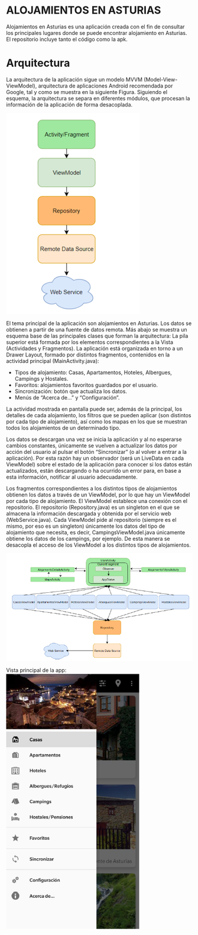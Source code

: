 # ALOJAMIENTOS EN ASTURIAS

Alojamientos en Asturias es una aplicación creada con el fin de consultar los principales lugares donde se puede encontrar alojamiento
en Asturias. El repositorio incluye tanto el código como la apk.

# Arquitectura

La arquitectura de la aplicación sigue un modelo MVVM (Model-View-ViewModel), arquitectura de aplicaciones Android recomendada por Google,
tal y como se muestra en la siguiente Figura. Siguiendo el esquema, la arquitectura se separa en diferentes módulos, 
que procesan la información de la aplicación de forma desacoplada.

![](arquitectura.PNG)

El tema principal de la aplicación son alojamientos en Asturias. Los datos se obtienen a partir de una fuente de datos remota.
Más abajo se muestra un esquema base de las principales clases que forman la arquitectura:
La pila superior está formada por los elementos correspondientes a la Vista (Actividades y Fragmentos). 
La aplicación está organizada en torno a un Drawer Layout, formado por distintos fragmentos,  contenidos en la actividad 
principal (MainActivity.java):

- Tipos de alojamiento: Casas, Apartamentos, Hoteles, Albergues, Campings y Hostales.
- Favoritos: alojamientos favoritos guardados por el usuario.
- Sincronización: botón que actualiza los datos.
- Menús de “Acerca de…” y “Configuración”.

La actividad mostrada en pantalla puede ser, además de la principal, los detalles de cada alojamiento, los filtros que se pueden aplicar 
(son distintos por cada tipo de alojamiento), así como los mapas en los que se muestran todos los alojamientos de un determinado tipo.

Los datos se descargan una vez se inicia la aplicación y al no esperarse cambios constantes, únicamente se vuelven a actualizar los 
datos por acción del usuario al pulsar el botón “Sincronizar” (o al volver a entrar a la aplicación). Por esta razón hay un observador 
(será un LiveData en cada ViewModel) sobre el estado de la aplicación para conocer si los datos están actualizados, están descargando 
o ha ocurrido un error para, en base a esta información, notificar al usuario adecuadamente.

Los fragmentos correspondientes a los distintos tipos de alojamientos obtienen los datos a través de un ViewModel, por lo que hay un 
ViewModel por cada tipo de alojamiento. El ViewModel establece una conexión con el repositorio. El repositorio (Repository.java) es 
un singleton en el que se almacena la información descargada y obtenida por el servicio web (WebService.java). Cada ViewModel pide al 
repositorio (siempre es el mismo, por eso es un singleton) únicamente los datos del tipo de alojamiento que necesita, es decir, 
CampingsViewModel.java únicamente obtiene los datos de los campings, por ejemplo. De esta manera se desacopla el acceso de los ViewModel 
a los distintos tipos de alojamientos.

![](arquitectura_base.PNG)

Vista principal de la app:
![](vista_principal.PNG)
